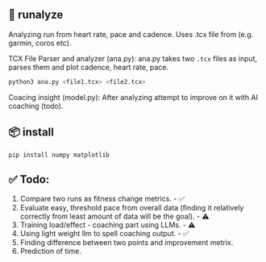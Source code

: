 ## 🏃 runalyze

Analyzing run from heart rate, pace and cadence.
Uses .tcx file from (e.g. garmin, coros etc).

TCX File Parser and analyzer (ana.py):
ana.py takes two `.tcx` files as input, parses them and plot cadence, heart rate, pace.

```bash
python3 ana.py <file1.tcx> <file2.tcx>
```

Coacing insight (model.py):
After analyzing attempt to improve on it with AI coaching (todo).

## 📦 install
```
pip install numpy matplotlib
```

## ✅ Todo:
1. Compare two runs as fitness change metrics. - ✅
2. Evaluate easy, threshold pace from overall data (finding it relatively correctly from least amount of data will be the goal). - ⚠️ 
3. Training load/effect - coaching part using LLMs. - ⚠️
4. Using light weight llm to spell coaching output. - ✅
5. Finding difference between two points and improvement metrix. 
6. Prediction of time.